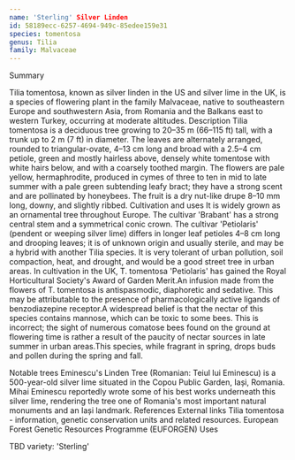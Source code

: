 ```yaml
---
name: 'Sterling' Silver Linden
id: 58189ecc-6257-4694-949c-85edee159e31
species: tomentosa
genus: Tilia
family: Malvaceae
---
```

Summary



Tilia tomentosa, known as silver linden in the US and silver lime in the UK, is a species of flowering plant in the family Malvaceae, native to southeastern Europe and southwestern Asia, from Romania and the Balkans east to western Turkey, occurring at moderate altitudes.
Description
Tilia tomentosa is a deciduous tree growing to 20–35 m (66–115 ft) tall, with a trunk up to 2 m (7 ft) in diameter. The leaves are alternately arranged, rounded to triangular-ovate, 4–13 cm long and broad with a 2.5–4 cm petiole, green and mostly hairless above, densely white tomentose with white hairs below, and with a coarsely toothed margin. The flowers are pale yellow, hermaphrodite, produced in cymes of three to ten in mid to late summer with a pale green subtending leafy bract; they have a strong scent and are pollinated by honeybees. The fruit is a dry nut-like drupe 8–10 mm long, downy, and slightly ribbed.
Cultivation and uses
It is widely grown as an ornamental tree throughout Europe. The cultivar 'Brabant' has a strong central stem and a symmetrical conic crown. The cultivar 'Petiolaris' (pendent or weeping silver lime) differs in longer leaf petioles 4–8 cm long and drooping leaves; it is of unknown origin and usually sterile, and may be a hybrid with another Tilia species. It is very tolerant of urban pollution, soil compaction, heat, and drought, and would be a good street tree in urban areas. In cultivation in the UK, T. tomentosa 'Petiolaris' has gained the Royal Horticultural Society's Award of Garden Merit.An infusion made from the flowers of T. tomentosa is antispasmodic, diaphoretic and sedative. This may be attributable to the presence of pharmacologically active ligands of benzodiazepine receptor.A widespread belief is that the nectar of this species contains mannose, which can be toxic to some bees. This is incorrect; the sight of numerous comatose bees found on the ground at flowering time is rather a result of the paucity of nectar sources in late summer in urban areas.This species, while fragrant in spring, drops buds and pollen during the spring and fall.

Notable trees
Eminescu's Linden Tree (Romanian: Teiul lui Eminescu) is a 500-year-old silver lime situated in the Copou Public Garden, Iași, Romania. Mihai Eminescu reportedly wrote some of his best works underneath this silver lime, rendering the tree one of Romania's most important natural monuments and an Iași landmark.
References
External links
Tilia tomentosa - information, genetic conservation units and related resources. European Forest Genetic Resources Programme (EUFORGEN)
Uses

TBD
variety:  'Sterling'